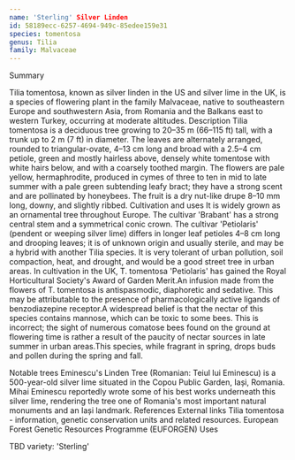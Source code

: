 ```yaml
---
name: 'Sterling' Silver Linden
id: 58189ecc-6257-4694-949c-85edee159e31
species: tomentosa
genus: Tilia
family: Malvaceae
---
```

Summary



Tilia tomentosa, known as silver linden in the US and silver lime in the UK, is a species of flowering plant in the family Malvaceae, native to southeastern Europe and southwestern Asia, from Romania and the Balkans east to western Turkey, occurring at moderate altitudes.
Description
Tilia tomentosa is a deciduous tree growing to 20–35 m (66–115 ft) tall, with a trunk up to 2 m (7 ft) in diameter. The leaves are alternately arranged, rounded to triangular-ovate, 4–13 cm long and broad with a 2.5–4 cm petiole, green and mostly hairless above, densely white tomentose with white hairs below, and with a coarsely toothed margin. The flowers are pale yellow, hermaphrodite, produced in cymes of three to ten in mid to late summer with a pale green subtending leafy bract; they have a strong scent and are pollinated by honeybees. The fruit is a dry nut-like drupe 8–10 mm long, downy, and slightly ribbed.
Cultivation and uses
It is widely grown as an ornamental tree throughout Europe. The cultivar 'Brabant' has a strong central stem and a symmetrical conic crown. The cultivar 'Petiolaris' (pendent or weeping silver lime) differs in longer leaf petioles 4–8 cm long and drooping leaves; it is of unknown origin and usually sterile, and may be a hybrid with another Tilia species. It is very tolerant of urban pollution, soil compaction, heat, and drought, and would be a good street tree in urban areas. In cultivation in the UK, T. tomentosa 'Petiolaris' has gained the Royal Horticultural Society's Award of Garden Merit.An infusion made from the flowers of T. tomentosa is antispasmodic, diaphoretic and sedative. This may be attributable to the presence of pharmacologically active ligands of benzodiazepine receptor.A widespread belief is that the nectar of this species contains mannose, which can be toxic to some bees. This is incorrect; the sight of numerous comatose bees found on the ground at flowering time is rather a result of the paucity of nectar sources in late summer in urban areas.This species, while fragrant in spring, drops buds and pollen during the spring and fall.

Notable trees
Eminescu's Linden Tree (Romanian: Teiul lui Eminescu) is a 500-year-old silver lime situated in the Copou Public Garden, Iași, Romania. Mihai Eminescu reportedly wrote some of his best works underneath this silver lime, rendering the tree one of Romania's most important natural monuments and an Iași landmark.
References
External links
Tilia tomentosa - information, genetic conservation units and related resources. European Forest Genetic Resources Programme (EUFORGEN)
Uses

TBD
variety:  'Sterling'